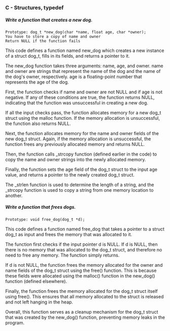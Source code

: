 ### C - Structures, typedef

##### Write a function that creates a new dog.

    Prototype: dog_t *new_dog(char *name, float age, char *owner);
    You have to store a copy of name and owner
    Return NULL if the function fails

This code defines a function named new_dog which creates a new instance of a struct dog_t, fills in its fields, and returns a pointer to it.

The new_dog function takes three arguments: name, age, and owner. name and owner are strings that represent the name of the dog and the name of the dog's owner, respectively. age is a floating-point number that represents the age of the dog.

First, the function checks if name and owner are not NULL and if age is not negative. If any of these conditions are true, the function returns NULL, indicating that the function was unsuccessful in creating a new dog.

If all the input checks pass, the function allocates memory for a new dog_t struct using the malloc function. If the memory allocation is unsuccessful, the function also returns NULL.

Next, the function allocates memory for the name and owner fields of the new dog_t struct. Again, if the memory allocation is unsuccessful, the function frees any previously allocated memory and returns NULL.

Then, the function calls _strcopy function (defined earlier in the code) to copy the name and owner strings into the newly allocated memory.

Finally, the function sets the age field of the dog_t struct to the input age value, and returns a pointer to the newly created dog_t struct.

The _strlen function is used to determine the length of a string, and the _strcopy function is used to copy a string from one memory location to another.

##### Write a function that frees dogs.

    Prototype: void free_dog(dog_t *d);

This code defines a function named free_dog that takes a pointer to a struct dog_t as input and frees the memory that was allocated to it.

The function first checks if the input pointer d is NULL. If d is NULL, then there is no memory that was allocated to the dog_t struct, and therefore no need to free any memory. The function simply returns.

If d is not NULL, the function frees the memory allocated for the owner and name fields of the dog_t struct using the free() function. This is because these fields were allocated using the malloc() function in the new_dog() function (defined elsewhere).

Finally, the function frees the memory allocated for the dog_t struct itself using free(). This ensures that all memory allocated to the struct is released and not left hanging in the heap.

Overall, this function serves as a cleanup mechanism for the dog_t struct that was created by the new_dog() function, preventing memory leaks in the program.



